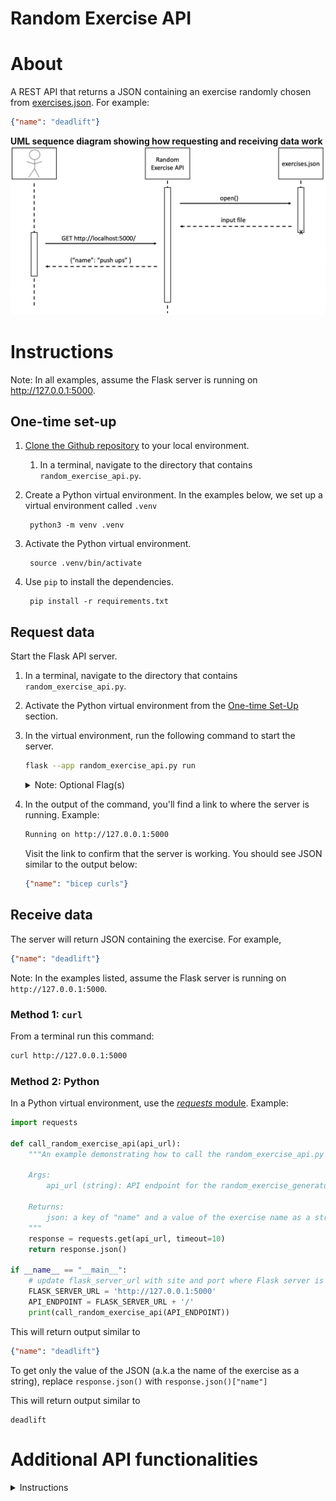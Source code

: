# Random Exercise API

# About
A REST API that returns a JSON containing an exercise randomly chosen from [exercises.json](exercises.json). For example:

```json
{"name": "deadlift"}
```
**UML sequence diagram showing how requesting and receiving data work**
![UML sequence diagram showing how requesting and receiving data work](uml_sequence_diagram_read_receive.png)

# Instructions 

Note: In all examples, assume the Flask server is running on http://127.0.0.1:5000.

## One-time set-up
1. [Clone the Github repository](https://docs.github.com/en/repositories/creating-and-managing-repositories/cloning-a-repository) to your local environment.
    1. In a terminal, navigate to the directory that contains `random_exercise_api.py`.
1. Create a Python virtual environment. In the examples below, we set up a virtual environment called `.venv`

        python3 -m venv .venv

1. Activate the Python virtual environment.

        source .venv/bin/activate

1. Use `pip` to install the dependencies.

        pip install -r requirements.txt

## Request data

Start the Flask API server.
1. In a terminal, navigate to the directory that contains `random_exercise_api.py`.
1. Activate the Python virtual environment from the [One-time Set-Up](#one-time-set-up) section.
1. In the virtual environment, run the following command to start the server.

    ```sh
    flask --app random_exercise_api.py run
    ```

    <details>
    <summary>Note: Optional Flag(s)</summary>
    - To change the port where the server is running, use the command below:

        ```sh
        flask --app random_exercise_api.py run -p ${PORT_NUMBER}
        ```

        For example, to run the service on Port 3000:

        ```sh
        flask --app random_exercise_api.py run -p 3000
        ```
    </details>

1. In the output of the command, you'll find a link to where the server is running. Example:

    ```sh
    Running on http://127.0.0.1:5000
    ```
    Visit the link to confirm that the server is working. You should see JSON similar to the output below:

    ```json
    {"name": "bicep curls"}
    ```

## Receive data
The server will return JSON containing the exercise. For example,

```json
{"name": "deadlift"}
```

Note: In the examples listed, assume the Flask server is running on `http://127.0.0.1:5000`.

### Method 1: `curl`

From a terminal run this command:
```sh
curl http://127.0.0.1:5000
```

### Method 2: Python
In a Python virtual environment, use the [*requests* module](https://requests.readthedocs.io/en/latest/). Example:

```python
import requests

def call_random_exercise_api(api_url):
    """An example demonstrating how to call the random_exercise_api.py and get a random exercise"

    Args:
        api_url (string): API endpoint for the random_exercise_generator

    Returns:
        json: a key of "name" and a value of the exercise name as a string
    """
    response = requests.get(api_url, timeout=10)
    return response.json()

if __name__ == "__main__":
    # update flask_server_url with site and port where Flask server is running
    FLASK_SERVER_URL = 'http://127.0.0.1:5000'
    API_ENDPOINT = FLASK_SERVER_URL + '/'
    print(call_random_exercise_api(API_ENDPOINT))
```
This will return output similar to 

```json
{"name": "deadlift"}
```
To get only the value of the JSON (a.k.a the name of the exercise as a string), replace `response.json()` with `response.json()["name"]`

This will return output similar to 

```
deadlift
```

# Additional API functionalities

<details>

<summary>Instructions</summary>

## Get all exercises
### Method 1: Using the browser

```
http://localhost:5000/exercises
```

### Method 2: `curl`

```sh
curl http://localhost:5000/exercises
```

## Get an exercise by ID

Replace `${EXERCISE_ID}` with the ID of the exercise. Ex: `1`.

### Method 1: Using the browser

```
http://localhost:5000/exercise/${EXERCISE_ID}
```

Example:

```
http://localhost:5000/exercise/1
```

### Method 2: `curl`

```sh
curl http://localhost:5000/exercise/${EXERCISE_ID}
```

Example:

```
curl http://localhost:5000/exercise/1
```

## Create and add an exercise to the JSON configuration
### Method 1 (recommended): `curl`
1. Ensure the Flask server is running.
1. Open a new terminal. Replace `${NEW_EXERCISE_NAME}` with the name of your new exercise and run the following command:

    ```sh
    curl -X POST -H "Content-Type: application/json" -d '{"exercise":"${NEW_EXERCISE_NAME}"}' http://localhost:5000/exercises
    ```

    Example where we add an exercise called "bench press":
    ```sh
    curl -X POST -H "Content-Type: application/json" -d '{"exercise":"bench press"}' http://localhost:5000/exercises
    ```

    This will return:
    ```json
    {
        "name": "bench press"
    }
    ```

### Method 2: Manual exercises.json file update
1. Navigate to [exercises.json](exercises.json).
1. At the end of the file, add a key of the next numerical index and a value of "name": "name_of_exercise". For example:
    
    ```json
    "100": {
        "name": "upright_row"
    }
    ```
Important: Ensure there are no duplicate keys

## Update an exercise
### Method 1 (recommended): `curl`
1. Ensure the Flask server is running.
1. Open a new terminal. Replace `${EXERCISE_ID}` with the ID of the exercise you'd like to update and `${UPDATED_EXERCISE_NAME}` with the updated exercise name and run the following command:

    ```sh
    curl -X PUT -H "Content-Type: application/json" -d '{"exercise":"${UPDATED_EXERCISE_NAME}"}' http://localhost:5000/exercise/${EXERCISE_ID}
    ```

    Example where we update an exercise of ID 0 with a name called "split squat":
    ```sh
    curl -X PUT -H "Content-Type: application/json" -d '{"exercise":"split squat"}' http://localhost:5000/exercise/0
    ```

    This will return:
    ```json
    {
        "name": "split squat"
    }
    ```

### Method 2: Manual exercises.json file update
1. Navigate to [exercises.json](exercises.json).
1. Identify and update the relevant exercise.

##  Delete an exercise
### Method 1 (recommended): `curl`
1. Ensure the Flask server is running.
1. Open a new terminal. Replace `${EXERCISE_ID}` with the ID of the exercise you'd like to delete.

    ```sh
    curl http://localhost:5000/exercise/${EXERCISE_ID} -X DELETE -v
    ```

    Example where we update an exercise of ID 8:
    ```sh
    curl http://localhost:5000/exercise/8 -X DELETE -v
    ```

### Method 2: Manual exercises.json file update
1. Navigate to [exercises.json](exercises.json).
1. Identify and update the relevant exercise.
</details>